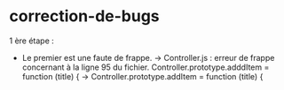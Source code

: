 # correction-de-bugs

1 ère étape :
- Le premier est une faute de frappe.
  -> Controller.js : erreur de frappe concernant à la ligne 95 du fichier.
  	Controller.prototype.adddItem = function (title) {  -> Controller.prototype.addItem = function (title) {
